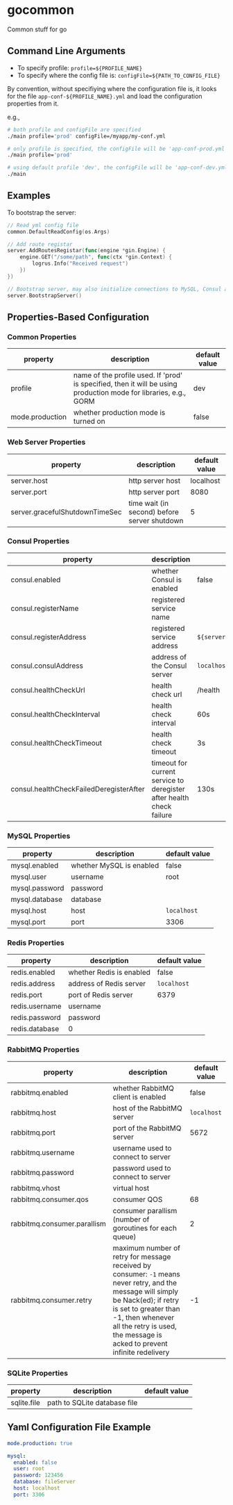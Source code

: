 # gocommon

Common stuff for go

## Command Line Arguments

- To specify profile: `profile=${PROFILE_NAME}`
- To specify where the config file is: `configFile=${PATH_TO_CONFIG_FILE}` 

By convention, without specifiying where the configuration file is, it looks for the file `app-conf-${PROFILE_NAME}.yml` and load the configuration properties from it. 

e.g.,

```sh
# both profile and configFile are specified
./main profile='prod' configFile=/myapp/my-conf.yml

# only profile is specified, the configFile will be 'app-conf-prod.yml' 
./main profile='prod'

# using default profile 'dev', the configFile will be 'app-conf-dev.yml' 
./main 
```

## Examples

To bootstrap the server:

```go
// Read yml config file
common.DefaultReadConfig(os.Args)

// Add route registar
server.AddRoutesRegistar(func(engine *gin.Engine) {
    engine.GET("/some/path", func(ctx *gin.Context) {
        logrus.Info("Received request")
    })
})

// Bootstrap server, may also initialize connections to MySQL, Consul and Redis based on the loaded configuration
server.BootstrapServer()
```


## Properties-Based Configuration

### Common Properties

| property | description | default value |
| --- | --- | --- | 
| profile | name of the profile used. If 'prod' is specified, then it will be using production mode for libraries, e.g., GORM | dev |
| mode.production | whether production mode is turned on | false |

### Web Server Properties

| property | description | default value |
| --- | --- | --- | 
| server.host | http server host | localhost |   
| server.port | http server port | 8080 |
| server.gracefulShutdownTimeSec | time wait (in second) before server shutdown | 5 | 

### Consul Properties

| property | description | default value |
| --- | --- | --- | 
| consul.enabled | whether Consul is enabled | false |
| consul.registerName | registered service name | | 
| consul.registerAddress | registered service address | `${server.host}:${server.port}` |  
| consul.consulAddress | address of the Consul server | `localhost:8500` | 
| consul.healthCheckUrl | health check url | /health |
| consul.healthCheckInterval | health check interval | 60s |
| consul.healthCheckTimeout | health check timeout | 3s |
| consul.healthCheckFailedDeregisterAfter | timeout for current service to deregister after health check failure | 130s |

### MySQL Properties

| property | description | default value |
| --- | --- | --- | 
| mysql.enabled | whether MySQL is enabled | false |
| mysql.user | username  | root |
| mysql.password | password |  |
| mysql.database | database | |  
| mysql.host | host | `localhost` |
| mysql.port | port | 3306 |

### Redis Properties

| property | description | default value |
| --- | --- | --- | 
| redis.enabled | whether Redis is enabled | false |
| redis.address | address of Redis server | `localhost` |
| redis.port | port of Redis server | 6379 |
| redis.username | username | |
| redis.password | password | | 
| redis.database | 0 | |  

### RabbitMQ Properties

| property | description | default value |
| --- | --- | --- | 
| rabbitmq.enabled | whether RabbitMQ client is enabled | false | 
| rabbitmq.host | host of the RabbitMQ server | `localhost` | 
| rabbitmq.port | port of the RabbitMQ server | 5672 | 
| rabbitmq.username | username used to connect to server | | 
| rabbitmq.password | password used to connect to server | | 
| rabbitmq.vhost | virtual host | | 
| rabbitmq.consumer.qos | consumer QOS | 68 | 
| rabbitmq.consumer.parallism | consumer parallism (number of goroutines for each queue) | 2 | 
| rabbitmq.consumer.retry | maximum number of retry for message received by consumer: `-1` means never retry, and the message will simply be Nack(ed); if retry is set to greater than -1, then whenever all the retry is used, the message is acked to prevent infinite redelivery | -1 | 

### SQLite Properties

| property | description | default value |
| --- | --- | --- | 
| sqlite.file | path to SQLite database file | 


## Yaml Configuration File Example

```yml
mode.production: true

mysql:
  enabled: false
  user: root
  password: 123456
  database: fileServer
  host: localhost
  port: 3306
````
